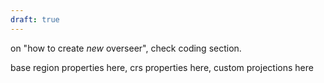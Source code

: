 ```yaml
---
draft: true
---
```

on "how to create *new* overseer", check coding section.

base region properties here, crs properties here, custom projections here